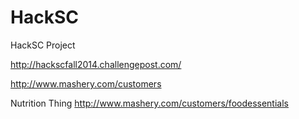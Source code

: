 HackSC
======

HackSC Project

http://hackscfall2014.challengepost.com/

http://www.mashery.com/customers

Nutrition Thing
http://www.mashery.com/customers/foodessentials